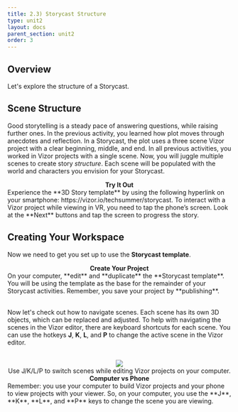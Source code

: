 ```yaml
---
title: 2.3) Storycast Structure
type: unit2
layout: docs
parent_section: unit2
order: 3
---
```


## Overview
Let's explore the structure of a Storycast.

## Scene Structure
Good storytelling is a steady pace of answering questions, while raising further ones.  In the previous activity, you learned how plot moves through anecdotes and reflection.  In a Storycast, the plot uses a three scene Vizor project with a clear beginning, middle, and end.  In all previous activities, you worked in Vizor projects with a single scene.  Now, you will juggle multiple scenes to create story <i>structure</i>.  Each scene will be populated with the world and characters you envision for your Storycast.

<div class="alert_green">
  <div style="text-align:center">
    <strong>Try It Out</strong>
  </div> 
  Experience the **3D Story template** by using the following hyperlink on your smartphone: https://vizor.io/techsummer/storycast. To interact with a Vizor project while viewing in VR, you need to tap the phone’s screen.  Look at the **Next** buttons and tap the screen to progress the story.
</div>

## Creating Your Workspace
Now we need to get you set up to use the **Storycast template**.

<div class="alert_green">
  <div style="text-align:center">
    <strong>Create Your Project</strong>
  </div> 
  On your computer, **edit** and **duplicate** the **Storycast template**. You will be using the template as the base for the remainder of your Storycast activities.  Remember, you save your project by **publishing**.
</div>
<br>

Now let's check out how to navigate scenes.  Each scene has its own 3D objects, which can be replaced and adjusted.  To help with navigating the scenes in the Vizor editor, there are keyboard shortcuts for each scene.  You can use the hotkeys **J**, **K**, **L**, and **P** to change the active scene in the Vizor editor.
<br><br>

<div style="text-align:center">
  <img src="/images/techsummer/Unit2/ActivityC/SceneSwitch.gif">
  <br>
  Use J/K/L/P to switch scenes while editing Vizor projects on your computer.
</div>

<div class="alert_yellow">
  <div style="text-align:center">
    <strong>Computer vs Phone</strong>
  </div> 
  Remember: you use your computer to build Vizor projects and your phone to view projects with your viewer. So, on your computer, you use the **J**, **K**, **L**, and **P** keys to change the scene you are viewing.
</div>
<br>

